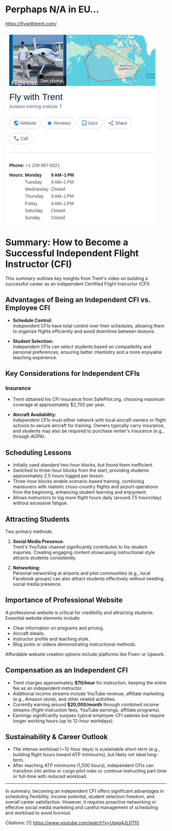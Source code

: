 # Perphaps N/A in EU...

https://flywithtrent.com/

![trent](./img/trent.png)

# Summary: How to Become a Successful Independent Flight Instructor (CFI)

This summary outlines key insights from Trent's video on building a successful career as an independent Certified Flight Instructor (CFI):

## Advantages of Being an Independent CFI vs. Employee CFI

- **Schedule Control:**  
  Independent CFIs have total control over their schedules, allowing them to organize flights efficiently and avoid downtime between lessons.

- **Student Selection:**  
  Independent CFIs can select students based on compatibility and personal preferences, ensuring better chemistry and a more enjoyable teaching experience.

## Key Considerations for Independent CFIs

### Insurance
- Trent obtained his CFI insurance from SafePilot.org, choosing maximum coverage at approximately $2,700 per year.

- **Aircraft Availability:**  
  Independent CFIs must either network with local aircraft owners or flight schools to secure aircraft for training. Owners typically carry insurance, and students may also be required to purchase renter's insurance (e.g., through AOPA).

## Scheduling Lessons

- Initially used standard two-hour blocks, but found them inefficient.
- Switched to three-hour blocks from the start, providing students approximately 2.5 hours logged per lesson.
- Three-hour blocks enable scenario-based training, combining maneuvers with realistic cross-country flights and airport operations from the beginning, enhancing student learning and enjoyment.
- Allows instructors to log more flight hours daily (around 7.5 hours/day) without excessive fatigue.

## Attracting Students

Two primary methods:

1. **Social Media Presence:**  
   Trent's YouTube channel significantly contributes to his student inquiries. Creating engaging content showcasing instructional style attracts students consistently.

2. **Networking:**  
   Personal networking at airports and pilot communities (e.g., local Facebook groups) can also attract students effectively without needing social media presence.

## Importance of Professional Website

A professional website is critical for credibility and attracting students. Essential website elements include:

- Clear information on programs and pricing.
- Aircraft details.
- Instructor profile and teaching style.
- Blog posts or videos demonstrating instructional methods.

Affordable website creation options include platforms like Fiverr or Upwork.

## Compensation as an Independent CFI

- Trent charges approximately **$70/hour** for instruction, keeping the entire fee as an independent instructor.
- Additional income streams include YouTube revenue, affiliate marketing (e.g., Amazon store), and other related activities.
- Currently earning around **$20,000/month** through combined income streams (flight instruction fees, YouTube earnings, affiliate programs).
- Earnings significantly surpass typical employee-CFI salaries but require longer working hours (up to 12-hour workdays).

## Sustainability & Career Outlook

- The intense workload (~12-hour days) is sustainable short-term (e.g., building flight hours toward ATP minimums), but likely not ideal long-term.
- After reaching ATP minimums (1,500 hours), independent CFIs can transition into airline or cargo pilot roles or continue instructing part-time or full-time with reduced workload.

---

In summary, becoming an independent CFI offers significant advantages in scheduling flexibility, income potential, student selection freedom, and overall career satisfaction. However, it requires proactive networking or effective social media marketing and careful management of scheduling and workload to avoid burnout.

Citations:
[1] https://www.youtube.com/watch?v=Uqxg4JL0Tf0
